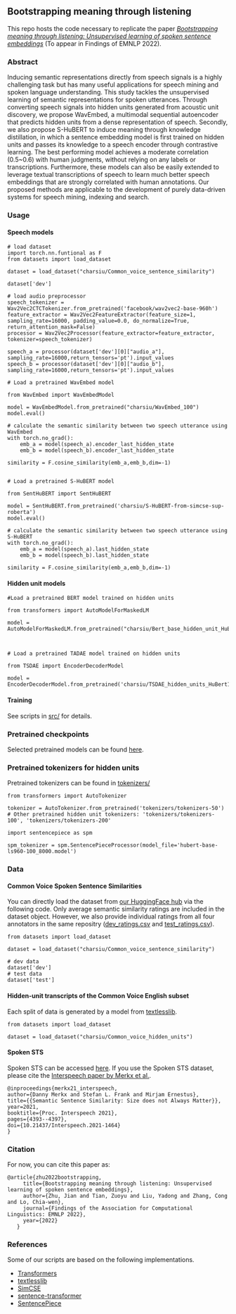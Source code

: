 ## Bootstrapping meaning through listening   
This repo hosts the code necessary to replicate the paper [*Bootstrapping meaning through listening: Unsupervised learning of spoken sentence embeddings*](https://arxiv.org/abs/2210.12857) (To appear in Findings of EMNLP 2022). 

### Abstract  
Inducing semantic representations directly from speech signals is a highly challenging task but has many useful applications for speech mining and spoken language understanding. This study tackles the unsupervised learning of semantic representations for spoken utterances. Through converting speech signals into hidden units generated from acoustic unit discovery, we propose WavEmbed, a multimodal sequential autoencoder that predicts hidden units from a dense representation of speech. Secondly, we also propose S-HuBERT to induce meaning through knowledge distillation, in which a sentence embedding model is first trained on hidden units and passes its knowledge to a speech encoder through contrastive learning. The best performing model achieves a moderate correlation (0.5~0.6) with human judgments, without relying on any labels or transcriptions. Furthermore, these models can also be easily extended to leverage textual transcriptions of speech to learn much better speech embeddings that are strongly correlated with human annotations. Our proposed methods are applicable to the development of purely data-driven systems for speech mining, indexing and search.


### Usage
#### Speech models
```
# load dataset
import torch.nn.funtional as F
from datasets import load_dataset

dataset = load_dataset("charsiu/Common_voice_sentence_similarity")

dataset['dev']

# load audio preprocessor
speech_tokenizer = Wav2Vec2CTCTokenizer.from_pretrained('facebook/wav2vec2-base-960h')
feature_extractor = Wav2Vec2FeatureExtractor(feature_size=1, sampling_rate=16000, padding_value=0.0, do_normalize=True, return_attention_mask=False)
processor = Wav2Vec2Processor(feature_extractor=feature_extractor, tokenizer=speech_tokenizer)

speech_a = processor(dataset['dev'][0]["audio_a"], sampling_rate=16000,return_tensors='pt').input_values
speech_b = processor(dataset['dev'][0]["audio_b"], sampling_rate=16000,return_tensors='pt').input_values

# Load a pretrained WavEmbed model

from WavEmbed import WavEmbedModel

model = WavEmbedModel.from_pretrained("charsiu/WavEmbed_100")
model.eval()

# calculate the semantic similarity between two speech utterance using WavEmbed
with torch.no_grad():
    emb_a = model(speech_a).encoder_last_hidden_state
    emb_b = model(speech_b).encoder_last_hidden_state

similarity = F.cosine_similarity(emb_a,emb_b,dim=-1)
                

# Load a pretrained S-HuBERT model

from SentHuBERT import SentHuBERT

model = SentHuBERT.from_pretrained('charsiu/S-HuBERT-from-simcse-sup-roberta')
model.eval()

# calculate the semantic similarity between two speech utterance using S-HuBERT
with torch.no_grad():
    emb_a = model(speech_a).last_hidden_state
    emb_b = model(speech_b).last_hidden_state
    
similarity = F.cosine_similarity(emb_a,emb_b,dim=-1)
```

#### Hidden unit models

```
#Load a pretrained BERT model trained on hidden units

from transformers import AutoModelForMaskedLM

model = AutoModelForMaskedLM.from_pretrained("charsiu/Bert_base_hidden_unit_HuBERT100C")



# Load a pretrained TADAE model trained on hidden units

from TSDAE import EncoderDecoderModel

model = EncoderDecoderModel.from_pretrained('charsiu/TSDAE_hidden_units_HuBert100')
```

#### Training
See scripts in [src/](https://github.com/lingjzhu/spoken_sent_embedding/tree/main/src) for details.

### Pretrained checkpoints  
  Selected pretrained models can be found [here](https://huggingface.co/charsiu).  

### Pretrained tokenizers for hidden units
Pretrained tokenizers can be found in [tokenizers/](https://github.com/lingjzhu/spoken_sent_embedding/tree/main/tokenizers)

```
from transformers import AutoTokenizer

tokenizer = AutoTokenizer.from_pretrained('tokenizers/tokenizers-50') 
# Other pretrained hidden unit tokenizers: 'tokenizers/tokenizers-100', 'tokenizers/tokenizers-200' 

```

```
import sentencepiece as spm

spm_tokenizer = spm.SentencePieceProcessor(model_file='hubert-base-ls960-100_8000.model')
```

### Data  

#### Common Voice Spoken Sentence Similarities  
You can directly load the dataset from [our HuggingFace hub](https://huggingface.co/datasets/charsiu/Common_voice_sentence_similarity) via the following code. Only average semantic similarity ratings are included in the dataset object. However, we also provide individual ratings from all four annotators in the same repositry ([dev_ratings.csv](https://huggingface.co/datasets/charsiu/Common_voice_sentence_similarity/blob/main/dev_ratings.tsv) and [test_ratings.csv](https://huggingface.co/datasets/charsiu/Common_voice_sentence_similarity/blob/main/test_ratings.tsv)). 
```
from datasets import load_dataset

dataset = load_dataset("charsiu/Common_voice_sentence_similarity")

# dev data
dataset['dev']
# test data
dataset['test']
```  
    
#### Hidden-unit transcripts of the Common Voice English subset  
Each split of data is generated by a model from [textlesslib](https://github.com/facebookresearch/textlesslib).  
```
from datasets import load_dataset

dataset = load_dataset("charsiu/Common_voice_hidden_units")
```
#### Spoken STS     
Spoken STS can be accessed [here](https://easy.dans.knaw.nl/ui/datasets/id/easy-dataset:237533). If you use the Spoken STS dataset, please cite the [Interspeech paper by Merkx et al.](https://www.isca-speech.org/archive/interspeech_2021/merkx21_interspeech.html).
```
@inproceedings{merkx21_interspeech,
author={Danny Merkx and Stefan L. Frank and Mirjam Ernestus},
title={{Semantic Sentence Similarity: Size does not Always Matter}},
year=2021,
booktitle={Proc. Interspeech 2021},
pages={4393--4397},
doi={10.21437/Interspeech.2021-1464}
}
```
### Citation  
  For now, you can cite this paper as:
   ```
   @article{zhu2022bootstrapping,
        title={Bootstrapping meaning through listening: Unsupervised learning of spoken sentence embeddings},
        author={Zhu, Jian and Tian, Zuoyu and Liu, Yadong and Zhang, Cong and Lo, Chia-wen},
        journal={Findings of the Association for Computational Linguistics: EMNLP 2022},
        year={2022}
      }
   ```
### References
  Some of our scripts are based on the following implementations. 
  - [Transformers](https://github.com/huggingface/transformers)
  - [textlesslib](https://github.com/facebookresearch/textlesslib)
  - [SimCSE](https://github.com/princeton-nlp/SimCSE)
  - [sentence-transformer](https://www.sbert.net/)
  - [SentencePiece](https://github.com/google/sentencepiece)
